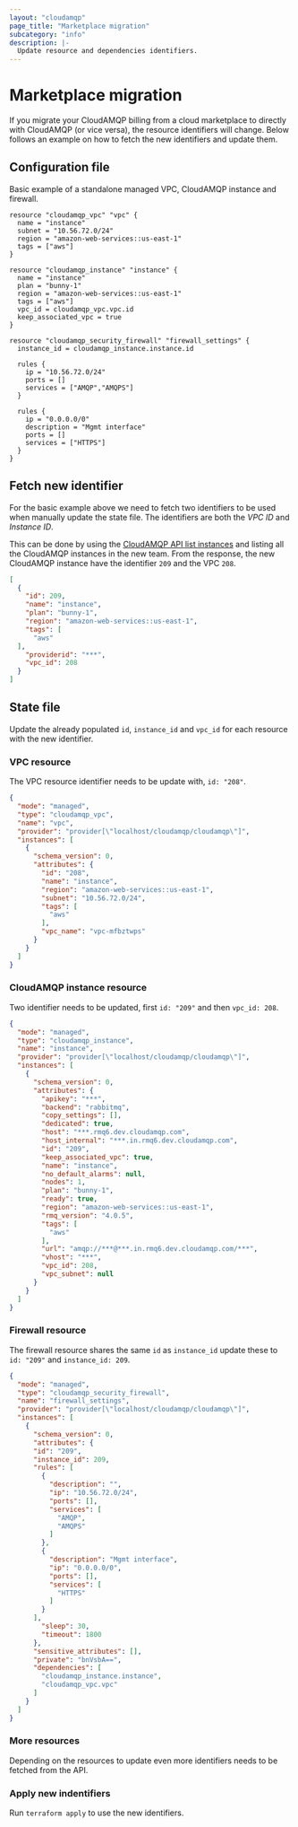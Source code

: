 ```yaml
---
layout: "cloudamqp"
page_title: "Marketplace migration"
subcategory: "info"
description: |-
  Update resource and dependencies identifiers.
---
```


# Marketplace migration

If you migrate your CloudAMQP billing from a cloud marketplace to directly with CloudAMQP (or vice
versa), the resource identifiers will change. Below follows an example on how to fetch the new
identifiers and update them.

## Configuration file

Basic example of a standalone managed VPC, CloudAMQP instance and firewall.

```hcl
resource "cloudamqp_vpc" "vpc" {
  name = "instance"
  subnet = "10.56.72.0/24"
  region = "amazon-web-services::us-east-1"
  tags = ["aws"]
}

resource "cloudamqp_instance" "instance" {
  name = "instance"
  plan = "bunny-1"
  region = "amazon-web-services::us-east-1"
  tags = ["aws"]
  vpc_id = cloudamqp_vpc.vpc.id
  keep_associated_vpc = true
}

resource "cloudamqp_security_firewall" "firewall_settings" {
  instance_id = cloudamqp_instance.instance.id
  
  rules {
    ip = "10.56.72.0/24"
    ports = []
    services = ["AMQP","AMQPS"]
  }

  rules {
    ip = "0.0.0.0/0"
    description = "Mgmt interface"
    ports = []
    services = ["HTTPS"]
  }
}
```

## Fetch new identifier

For the basic example above we need to fetch two identifiers to be used when manually update the
state file. The identifiers are both the *VPC ID* and *Instance ID*.

This can be done by using the [CloudAMQP API list instances] and listing all the CloudAMQP instances
in the new team. From the response, the new CloudAMQP instance have the identifier `209` and the
VPC `208`.

```json
[
  {
    "id": 209,
    "name": "instance",
    "plan": "bunny-1",
    "region": "amazon-web-services::us-east-1",
    "tags": [
      "aws"
  ],
    "providerid": "***",
    "vpc_id": 208
  }
]
```

## State file

Update the already populated `id`, `instance_id` and `vpc_id` for each resource with the new
identifier.

### VPC resource

The VPC resource identifier needs to be update with, `id: "208"`.

```json
{
  "mode": "managed",
  "type": "cloudamqp_vpc",
  "name": "vpc",
  "provider": "provider[\"localhost/cloudamqp/cloudamqp\"]",
  "instances": [
    {
      "schema_version": 0,
      "attributes": {
        "id": "208",
        "name": "instance",
        "region": "amazon-web-services::us-east-1",
        "subnet": "10.56.72.0/24",
        "tags": [
          "aws"
        ],
        "vpc_name": "vpc-mfbztwps"
      }
    }
  ]
}
```

### CloudAMQP instance resource

Two identifier needs to be updated,  first `id: "209"` and then `vpc_id: 208`.

```json
{
  "mode": "managed",
  "type": "cloudamqp_instance",
  "name": "instance",
  "provider": "provider[\"localhost/cloudamqp/cloudamqp\"]",
  "instances": [
    {
      "schema_version": 0,
      "attributes": {
        "apikey": "***",
        "backend": "rabbitmq",
        "copy_settings": [],
        "dedicated": true,
        "host": "***.rmq6.dev.cloudamqp.com",
        "host_internal": "***.in.rmq6.dev.cloudamqp.com",
        "id": "209",
        "keep_associated_vpc": true,
        "name": "instance",
        "no_default_alarms": null,
        "nodes": 1,
        "plan": "bunny-1",
        "ready": true,
        "region": "amazon-web-services::us-east-1",
        "rmq_version": "4.0.5",
        "tags": [
          "aws"
        ],
        "url": "amqp://***@***.in.rmq6.dev.cloudamqp.com/***",
        "vhost": "***",
        "vpc_id": 208,
        "vpc_subnet": null
      }
    }
  ]
}
```

### Firewall resource

The firewall resource shares the same `id` as `instance_id` update these to `id: "209"` and
`instance_id: 209`.

```json
{
  "mode": "managed",
  "type": "cloudamqp_security_firewall",
  "name": "firewall_settings",
  "provider": "provider[\"localhost/cloudamqp/cloudamqp\"]",
  "instances": [
    {
      "schema_version": 0,
      "attributes": {
      "id": "209",
      "instance_id": 209,
      "rules": [
        {
          "description": "",
          "ip": "10.56.72.0/24",
          "ports": [],
          "services": [
            "AMQP",
            "AMQPS"
          ]
        },
        {
          "description": "Mgmt interface",
          "ip": "0.0.0.0/0",
          "ports": [],
          "services": [
            "HTTPS"
          ]
        }
      ],
        "sleep": 30,
        "timeout": 1800
      },
      "sensitive_attributes": [],
      "private": "bnVsbA==",
      "dependencies": [
        "cloudamqp_instance.instance",
        "cloudamqp_vpc.vpc"
      ]
    }
  ]
}
```

### More resources

Depending on the resources to update even more identifiers needs to be fetched from the API.

### Apply new indentifiers

Run `terraform apply` to use the new identifiers.

[CloudAMQP API list instances]: https://docs.cloudamqp.com/#list-instances
